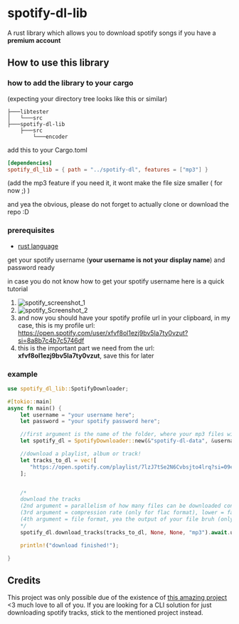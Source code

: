# spotify-dl-lib
A rust library which allows you to download spotify songs if you have a __premium account__

## How to use this library

### how to add the library to your cargo

(expecting your directory tree looks like this or similar)
```
├───libtester
│   └───src
├───spotify-dl-lib
    ├───src
        └───encoder
```
add this to your Cargo.toml 
```toml
[dependencies]
spotify_dl_lib = { path = "../spotify-dl", features = ["mp3"] }
```
(add the mp3 feature if you need it, it wont make the file size smaller ( for now ;) )

and yea the obvious, please do not forget to actually clone or download the repo :D

### prerequisites 
- [rust language](https://www.rust-lang.org/tools/install)

get your spotify username (**your username is not your display name**) and password ready

in case you do not know how to get your spotify username here is a quick tutorial

1. ![spotify_screenshot_1](https://github.com/mari-rs/spotify-dl-lib/assets/98649425/97bceea6-fa1d-49b0-abde-633c6f0b2e11)
2. ![spotify_Screenshot_2](https://github.com/mari-rs/spotify-dl-lib/assets/98649425/f60a48eb-a612-498b-b688-6ea95f2eac44)
3. and now you should have your spotify profile url in your clipboard, in my case, this is my profile url: https://open.spotify.com/user/xfvf8ol1ezj9bv5la7ty0vzut?si=8a8b7c4b7c5746df
4. this is the important part we need from the url: **xfvf8ol1ezj9bv5la7ty0vzut**, save this for later

### example 
```rs
use spotify_dl_lib::SpotifyDownloader;

#[tokio::main]
async fn main() {
    let username = "your username here";
    let password = "your spotify password here";

    //first argument is the name of the folder, where your mp3 files will be dropped (folder will be created in your home dir)
    let spotify_dl = SpotifyDownloader::new(&"spotify-dl-data", &username, &password).await.unwrap();

    //download a playlist, album or track!
    let tracks_to_dl = vec![
       "https://open.spotify.com/playlist/7lzJ7tSe2N6Cvbsjto4lrq?si=09e7c2f655a840c5".to_string()
    ];


    /*
    download the tracks
    (2nd argument = parallelism of how many files can be downloaded concurrently (default value is 5 if None))
    (3rd argument = compression rate (only for flac format), lower = faster! higher = takes longer due of more processing (default value is 4 if None)
    (4th argument = file format, yea the output of your file bruh (only flac and mp3 are supported at the moment)
    */
    spotify_dl.download_tracks(tracks_to_dl, None, None, "mp3").await.unwrap();

    println!("download finished!");

}
```

## Credits
This project was only possible due of the existence of [this amazing project](https://github.com/GuillemCastro/spotify-dl) <3 much love to all of you. If you are looking for a CLI solution for just downloading spotify tracks, stick to the mentioned project instead. 
